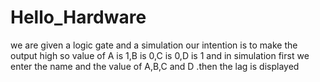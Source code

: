 # Hello_Hardware
we are given a logic gate and a simulation our intention is to make the output high so value of A is 1,B is 0,C is 0,D is 1 and in simulation first we enter the name and the value of A,B,C and D .then the lag is displayed
